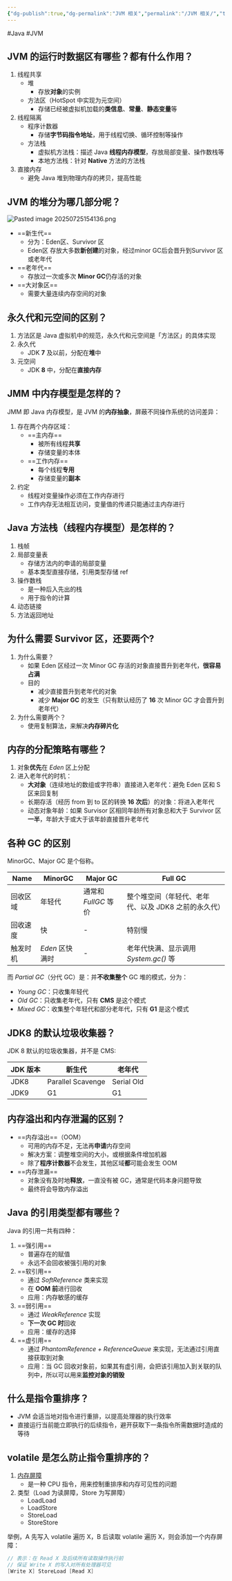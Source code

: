 ```yaml
---
{"dg-publish":true,"dg-permalink":"JVM 相关","permalink":"/JVM 相关/","tags":["JVM"]}
---
```



#Java #JVM 

## JVM 的运行时数据区有哪些？都有什么作用？

1. 线程共享
	- 堆
		- 存放**对象**的实例
	- 方法区（HotSpot 中实现为元空间）
		- 存储已经被虚拟机加载的**类信息**、**常量**、**静态变量**等
2. 线程隔离
	- 程序计数器
		- 存储**字节码指令地址**，用于线程切换、循环控制等操作
	- 方法栈
		- 虚拟机方法栈：描述 Java **线程内存模型**，存放局部变量、操作数栈等
		- 本地方法栈：针对 **Native** 方法的方法栈
3. 直接内存
	- 避免 Java 堆到物理内存的拷贝，提高性能

## JVM 的堆分为哪几部分呢？

![Pasted image 20250725154136.png](/img/user/attachments/images/Pasted%20image%2020250725154136.png)

- ==新生代==
	- 分为：Eden区、Survivor 区
	- Eden区 存放大多数**新创建**的对象，经过minor GC后会晋升到Survivor 区或老年代
- ==老年代==
	- 存放过一次或多次 **Minor GC**仍存活的对象
- ==大对象区==
	- 需要大量连续内存空间的对象

## 永久代和元空间的区别？

1. 方法区是 Java 虚拟机中的规范，永久代和元空间是「方法区」的具体实现
2. 永久代
	- JDK **7** 及以前，分配在**堆**中
3. 元空间
	- JDK **8** 中，分配在**直接内存**

## JMM 中内存模型是怎样的？

JMM 即 Java 内存模型，是 JVM 的**内存抽象**，屏蔽不同操作系统的访问差异：

1. 存在两个内存区域：
	- ==主内存==
		- 被所有线程**共享**
		- 存储变量的本体
	- ==工作内存==
		- 每个线程**专用**
		- 存储变量的**副本**
2. 约定
	- 线程对变量操作必须在工作内存进行
	- 工作内存无法相互访问，变量值的传递只能通过主内存进行

## Java 方法栈（线程内存模型）是怎样的？

1. 栈帧
2. 局部变量表
	- 存储方法内的申请的局部变量
	- 基本类型直接存储，引用类型存储 ref
3. 操作数栈
	- 是一种后入先出的栈
	- 用于指令的计算
4. 动态链接
5. 方法返回地址

## 为什么需要 Survivor 区，还要两个?

1. 为什么需要？
	- 如果 Eden 区经过一次 Minor GC 存活的对象直接晋升到老年代，**很容易占满**
	- 目的
		- 减少直接晋升到老年代的对象
		- 减少 **Major GC** 的发生（只有默认经历了 **16** 次 Minor GC 才会晋升到老年代）
2. 为什么需要两个？
	- 使用复制算法，来解决**内存碎片化**

## 内存的分配策略有哪些？

1. 对象**优先**在 *Eden* 区上分配
2. 进入老年代的时机：
	- **大对象**（连续地址的数组或字符串）直接进入老年代：避免 Eden 区和 S 区来回复制
	- 长期存活（经历 from 到 to 区的转换 **16 次后**）的对象：将进入老年代
	- 动态对象年龄：如果 Survisor 区相同年龄所有对象总和大于 Survivor 区**一半**，年龄大于或大于该年龄直接晋升老年代

## 各种 GC 的区别

MinorGC、Major GC 是个俗称。

| Name     | MinorGC       | Major GC | Full GC                                              |
| -------- | ------------- | -------- | ---------------------------------------------------- |
| 回收区域 | 年轻代        | 通常和 *FullGC* 等价   | 整个堆空间（年轻代、老年代、以及 JDK8 之前的永久代） |
| 回收速度 | 快            | -       | 特别慢                                               |
| 触发时机 | *Eden* 区快满时 |  -        | 老年代快满、显示调用 *System.gc()* 等                  |

而 *Partial GC*（分代 GC）是：并**不收集整个** GC 堆的模式，分为：
- *Young GC*：只收集年轻代
- *Old GC*：只收集老年代，只有 **CMS** 是这个模式
- *Mixed GC*：收集整个年轻代和部分老年代，只有 **G1** 是这个模式

## JDK8 的默认垃圾收集器？

JDK 8 默认的垃圾收集器，并不是 CMS:

| JDK 版本 | 新生代            | 老年代     |
| -------- | ----------------- | ---------- |
| JDK8     | Parallel Scavenge | Serial Old |
| JDK9     | G1                | G1         |

## 内存溢出和内存泄漏的区别？

- ==内存溢出==（OOM）
	- 可用的内存不足，无法再**申请**内存空间
	- 解决方案：调整堆空间的大小，或根据条件增加机器
	- 除了**程序计数器**不会发生，其他区域**都**可能会发生 OOM
- ==内存泄漏==
	- 对象没有及时地**释放**，一直没有被 GC，通常是代码本身问题导致
	- 最终将会导致内存溢出

## Java 的引用类型都有哪些？

Java 的引用一共有四种：
1. ==强引用==
	- 普遍存在的赋值
	- 永远不会回收被强引用的对象
2. ==软引用==
	- 通过 *SoftReference* 类来实现
	- 在 **OOM 前**进行回收
	- 应用：内存敏感的缓存
3. ==弱引用==
	- 通过 *WeakReference* 实现
	- **下一次 GC 时**回收
	- 应用：缓存的选择
4. ==虚引用==
	- 通过 *PhantomReference + ReferenceQueue* 来实现，无法通过引用直接获取到对象
	- 应用：当 GC 回收对象前，如果其有虚引用，会把该引用加入到关联的队列中，所以可以用来**监控对象的销毁**

## 什么是指令重排序？

- JVM 会适当地对指令进行重排，以提高处理器的执行效率
- 直接运行当前能立即执行的后续指令，避开获取下一条指令所需数据时造成的等待

## volatile 是怎么防止指令重排序的？

1. [内存屏障](obsidian://open?vault=%E7%AC%94%E8%AE%B0&file=src%2Fconcept%2F%E5%86%85%E5%AD%98%E5%B1%8F%E9%9A%9C)
	- 是一种 CPU 指令，用来控制重排序和内存可见性的问题
2. 类型（Load 为读屏障，Store 为写屏障）
	- LoadLoad
	- LoadStore
	- StoreLoad
	- StoreStore

举例，A 先写入 volatile 遍历 X，B 后读取 volatile 遍历 X，则会添加一个内存屏障：

```java
// 表示：在 Read X 及后续所有读取操作执行前
// 保证 Write X 的写入对所有处理器可见
[Write X] StoreLoad [Read X]
```